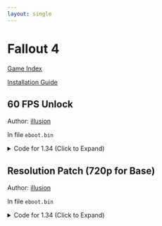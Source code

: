 ```yaml
---
layout: single
---
```


# Fallout 4

[Game Index](/patch/#patches)

[Installation Guide](https://illusion0001.github.io/install-instructions/)

## 60 FPS Unlock

Author: [illusion](https://twitter.com/illusion0002)

In file `eboot.bin`

<details>
<summary>Code for 1.34 (Click to Expand)</summary>

{% highlight yml %}
- game: "Fallout 4"
  app_ver: "01.34"
  patch_ver: "1.0"
  name: "60 FPS Unlock"
  author: "illusion"
  note:
  arch: generic_orbis
  enabled: False # Todo: move this to a separate file
  patch_list:
        - [ bytes, 0x10B8FB7, "00 00 00 00" ]
{% endhighlight %}

</details>

## Resolution Patch (720p for Base)

Author: [illusion](https://twitter.com/illusion0002)

In file `eboot.bin`

<details>
<summary>Code for 1.34 (Click to Expand)</summary>

{% highlight yml %}
- game: "Fallout 4"
  app_ver: "01.34"
  patch_ver: "1.0"
  name: "Resolution Patch (720p for Base)"
  author: "illusion"
  note:
  arch: generic_orbis
  enabled: False # Todo: move this to a separate file
  patch_list:
        # Base
        # 1920x1080 -> 1280x720
        - [ bytes, 0x10B8A98, "00 05 00 00" ]
        - [ bytes, 0x10B8B3C, "D0 02 00 00" ]
        # Neo // untested!
        # 2560x1440
        # 0x9A0AFB
        # 0x9A0B21
{% endhighlight %}

</details>
